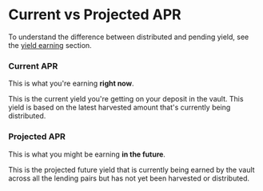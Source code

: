 # Current vs Projected APR

To understand the difference between distributed and pending yield, see the [yield earning](vaults-1.md#yield-earning) section.

### Current APR

This is what you're earning **right now**.

This is the current yield you're getting on your deposit in the vault. This yield is based on the latest harvested amount that's currently being distributed.

### Projected APR

This is what you might be earning **in the future**.

This is the projected future yield that is currently being earned by the vault across all the lending pairs but has not yet been harvested or distributed.

